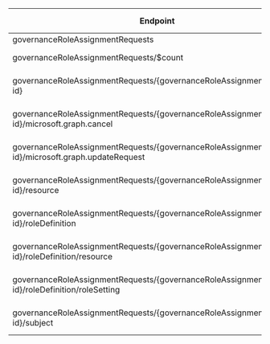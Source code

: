 | Endpoint | v1.0 | V1.0-Url | v1.0-Methods | beta | Beta-Url | Beta-Methods | Path | Root | Children | Segment |
| ----------| ----------| ----------| ----------| ----------| ----------| ----------| ----------| ----------| ----------| ----------|
| governanceRoleAssignmentRequests| False| | | True| https://graph.microsoft.com/beta/governanceRoleAssignmentRequests| Get Post| governanceRoleAssignmentRequests| governanceRoleAssignmentRequests| 2| governanceRoleAssignmentRequests|
| governanceRoleAssignmentRequests/$count| False| | | True| https://graph.microsoft.com/beta/governanceRoleAssignmentRequests/$count| Get| governanceRoleAssignmentRequests $count| governanceRoleAssignmentRequests| 0| $count|
| governanceRoleAssignmentRequests/{governanceRoleAssignmentRequest-id}| False| | | True| https://graph.microsoft.com/beta/governanceRoleAssignmentRequests/{governanceRoleAssignmentRequest-id}| Get Patch Delete| governanceRoleAssignmentRequests {governanceRoleAssignmentRequest-id}| governanceRoleAssignmentRequests| 5| {governanceRoleAssignmentRequest-id}|
| governanceRoleAssignmentRequests/{governanceRoleAssignmentRequest-id}/microsoft.graph.cancel| False| | | True| https://graph.microsoft.com/beta/governanceRoleAssignmentRequests/{governanceRoleAssignmentRequest-id}/microsoft.graph.cancel| Post| governanceRoleAssignmentRequests {governanceRoleAssignmentRequest-id} microsoft.graph.cancel| governanceRoleAssignmentRequests| 0| microsoft.graph.cancel|
| governanceRoleAssignmentRequests/{governanceRoleAssignmentRequest-id}/microsoft.graph.updateRequest| False| | | True| https://graph.microsoft.com/beta/governanceRoleAssignmentRequests/{governanceRoleAssignmentRequest-id}/microsoft.graph.updateRequest| Post| governanceRoleAssignmentRequests {governanceRoleAssignmentRequest-id} microsoft.graph.updateRequest| governanceRoleAssignmentRequests| 0| microsoft.graph.updateRequest|
| governanceRoleAssignmentRequests/{governanceRoleAssignmentRequest-id}/resource| False| | | True| https://graph.microsoft.com/beta/governanceRoleAssignmentRequests/{governanceRoleAssignmentRequest-id}/resource| Get| governanceRoleAssignmentRequests {governanceRoleAssignmentRequest-id} resource| governanceRoleAssignmentRequests| 0| resource|
| governanceRoleAssignmentRequests/{governanceRoleAssignmentRequest-id}/roleDefinition| False| | | True| https://graph.microsoft.com/beta/governanceRoleAssignmentRequests/{governanceRoleAssignmentRequest-id}/roleDefinition| Get Patch Delete| governanceRoleAssignmentRequests {governanceRoleAssignmentRequest-id} roleDefinition| governanceRoleAssignmentRequests| 2| roleDefinition|
| governanceRoleAssignmentRequests/{governanceRoleAssignmentRequest-id}/roleDefinition/resource| False| | | True| https://graph.microsoft.com/beta/governanceRoleAssignmentRequests/{governanceRoleAssignmentRequest-id}/roleDefinition/resource| Get| governanceRoleAssignmentRequests {governanceRoleAssignmentRequest-id} roleDefinition resource| governanceRoleAssignmentRequests| 0| resource|
| governanceRoleAssignmentRequests/{governanceRoleAssignmentRequest-id}/roleDefinition/roleSetting| False| | | True| https://graph.microsoft.com/beta/governanceRoleAssignmentRequests/{governanceRoleAssignmentRequest-id}/roleDefinition/roleSetting| Get| governanceRoleAssignmentRequests {governanceRoleAssignmentRequest-id} roleDefinition roleSetting| governanceRoleAssignmentRequests| 0| roleSetting|
| governanceRoleAssignmentRequests/{governanceRoleAssignmentRequest-id}/subject| False| | | True| https://graph.microsoft.com/beta/governanceRoleAssignmentRequests/{governanceRoleAssignmentRequest-id}/subject| Get Patch Delete| governanceRoleAssignmentRequests {governanceRoleAssignmentRequest-id} subject| governanceRoleAssignmentRequests| 0| subject|
